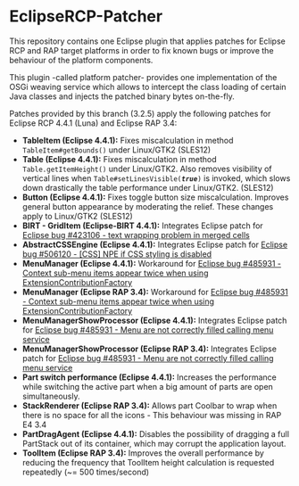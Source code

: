 # EclipseRCP-Patcher
This repository contains one Eclipse plugin that applies patches for Eclipse RCP and RAP target platforms in order to fix known bugs or improve the behaviour of the platform components.

This plugin -called platform patcher- provides one implementation of the OSGi weaving service which allows to intercept the class loading of certain Java classes and injects the patched binary bytes on-the-fly.

Patches provided by this branch (3.2.5) apply the following patches for Eclipse RCP 4.4.1 (Luna) and Eclipse RAP 3.4: <br>
  - <b>TableItem (Eclipse 4.4.1):</b> Fixes miscalculation in method <code>TableItem#getBounds()</code> under Linux/GTK2 (SLES12) 
  - <b>Table (Eclipse 4.4.1):</b> Fixes miscalculation in method <code>Table.getItemHeight()</code> under Linux/GTK2. Also removes visibility of vertical lines when <code>Table#setLinesVisible(<b><em>true</em></b>)</code> is invoked, which slows down drastically the table performance under Linux/GTK2. (SLES12)
  - <b>Button (Eclipse 4.4.1):</b> Fixes toggle button size miscalculation. Improves general button appearance by moderating the relief. These changes apply to Linux/GTK2 (SLES12)
  - <b>BIRT - GridItem (Eclipse-BIRT 4.4.1):</b> Integrates Eclipse patch for [Eclipse bug #423106 - text wrapping problem in merged cells](https://bugs.eclipse.org/bugs/show_bug.cgi?id=423106)
  - <b>AbstractCSSEngine (Eclipse 4.4.1):</b> Integrates Eclipse patch for [Eclipse bug #506120 - [CSS] NPE if CSS styling is disabled](https://bugs.eclipse.org/bugs/show_bug.cgi?id=506120)
  - <b>MenuManager (Eclipse 4.4.1):</b> Workaround for [Eclipse bug #485931 - Context sub-menu items appear twice when using ExtensionContributionFactory](https://bugs.eclipse.org/bugs/show_bug.cgi?id=485931) 
  - <b>MenuManager (Eclipse RAP 3.4):</b> Workaround for [Eclipse bug #485931 - Context sub-menu items appear twice when using ExtensionContributionFactory](https://bugs.eclipse.org/bugs/show_bug.cgi?id=485931)
  - <b>MenuManagerShowProcessor (Eclipse 4.4.1):</b> Integrates Eclipse patch for [Eclipse bug #485931 - Menu are not correctly filled calling menu service](https://bugs.eclipse.org/bugs/show_bug.cgi?id=486474)
  - <b>MenuManagerShowProcessor (Eclipse RAP 3.4):</b> Integrates Eclipse patch for [Eclipse bug #485931 - Menu are not correctly filled calling menu service](https://bugs.eclipse.org/bugs/show_bug.cgi?id=486474)
  - <b>Part switch performance (Eclipse 4.4.1):</b> Increases the performance while switching the active part when a big amount of parts are open simultaneously.
  - <b>StackRenderer (Eclipse RAP 3.4):</b> Allows part Coolbar to wrap when there is no space for all the icons - This behaviour was missing in RAP E4 3.4
  - <b>PartDragAgent (Eclipse 4.4.1):</b> Disables the possibility of dragging a full PartStack out of its container, which may corrupt the application layout.
  - <b>ToolItem (Eclipse RAP 3.4):</b> Improves the overall performance by reducing the frequency that ToolItem height calculation is requested repeatedly (~= 500 times/second)